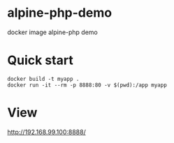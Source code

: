 # alpine-php-demo
docker image alpine-php demo

# Quick start
```
docker build -t myapp .
docker run -it --rm -p 8888:80 -v $(pwd):/app myapp
```

# View
http://192.168.99.100:8888/